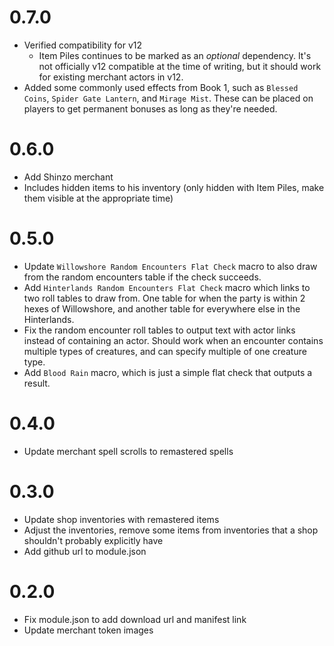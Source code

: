 # 0.7.0

- Verified compatibility for v12
  - Item Piles continues to be marked as an *optional* dependency. It's not officially v12 compatible at the time of writing, but it should work for existing merchant actors in v12.
- Added some commonly used effects from Book 1, such as `Blessed Coins`, `Spider Gate Lantern`, and `Mirage Mist`. These can be placed on players to get permanent bonuses as long as they're needed.

# 0.6.0

- Add Shinzo merchant
- Includes hidden items to his inventory (only hidden with Item Piles, make them visible at the appropriate time)

# 0.5.0

- Update `Willowshore Random Encounters Flat Check` macro to also draw from the random encounters table if the check succeeds.
- Add `Hinterlands Random Encounters Flat Check` macro which links to two roll tables to draw from. One table for when the party is within 2 hexes of Willowshore, and another table for everywhere else in the Hinterlands.
- Fix the random encounter roll tables to output text with actor links instead of containing an actor. Should work when an encounter contains multiple types of creatures, and can specify multiple of one creature type.
- Add `Blood Rain` macro, which is just a simple flat check that outputs a result.

# 0.4.0

- Update merchant spell scrolls to remastered spells

# 0.3.0

- Update shop inventories with remastered items
- Adjust the inventories, remove some items from inventories that a shop shouldn't probably explicitly have
- Add github url to module.json

# 0.2.0

- Fix module.json to add download url and manifest link
- Update merchant token images